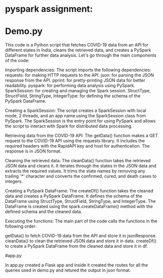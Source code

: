 # pyspark assignment:

# Demo.py
This code is a Python script that fetches COVID-19 data from an API for different states in India, cleans the retrieved data, 
and creates a PySpark DataFrame for further data analysis. Let's go through the main components of the code:

Importing dependencies:
The script imports the following dependencies:
requests: for making HTTP requests to the API.
json: for parsing the JSON response from the API.
pprint: for pretty-printing JSON data for better readability.
pyspark: for performing data analysis using PySpark.
SparkSession: for creating and managing the Spark session.
StructType, StructField, StringType, IntegerType: for defining the schema of the PySpark DataFrame.

Creating a SparkSession:
The script creates a SparkSession with local mode, 2 threads, and an app name using the SparkSession class from PySpark. 
The SparkSession is the entry point for using PySpark and allows the script to interact with Spark for distributed data processing.

Retrieving data from the COVID-19 API:
The getData() function makes a GET request to the COVID-19 API using the requests library.
It includes the required headers with the RapidAPI key and host for authentication. The response is in JSON format.

Cleaning the retrieved data:
The cleanData() function takes the retrieved JSON data and cleans it. It iterates through the states in the JSON data and extracts 
the required values. It trims the state names by removing any trailing '*' character and converts the confirmed, cured, and death cases to integers.

Creating a PySpark DataFrame:
The createDf() function takes the cleaned data and creates a PySpark DataFrame. It defines the schema of the DataFrame using 
StructType, StructField, StringType, and IntegerType. The DataFrame is created using the spark.createDataFrame() method with 
the defined schema and the cleaned data.

Executing the functions:
The main part of the code calls the functions in the following order:

getData() to fetch COVID-19 data from the API and store it in jsonResponse.
cleanData() to clean the retrieved JSON data and store it in data.
createDf() to create a PySpark DataFrame from the cleaned data and store it in df.


#app.py

In app.py created a Flask app and inside it created the routes for all the queries used in demo.py and retured the output in json format.

